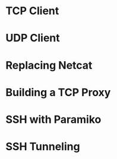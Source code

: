 # TCP Client
# UDP Client
# Replacing Netcat
# Building a TCP Proxy
# SSH with Paramiko
# SSH Tunneling